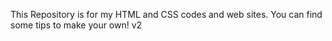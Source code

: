 This Repository is for my HTML and CSS codes and web sites. You can find some tips to make your own!
v2
